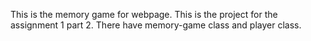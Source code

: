 This is the memory game for webpage.
This is the project for the assignment 1 part 2.
There have memory-game class and player class.
